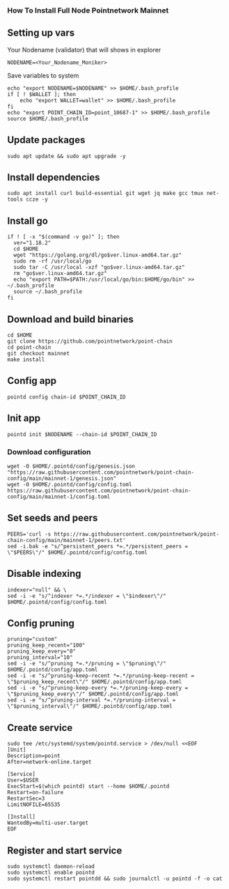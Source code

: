 ### How To Install Full Node Pointnetwork Mainnet

## Setting up vars
Your Nodename (validator) that will shows in explorer
```
NODENAME=<Your_Nodename_Moniker>
```

Save variables to system
```
echo "export NODENAME=$NODENAME" >> $HOME/.bash_profile
if [ ! $WALLET ]; then
	echo "export WALLET=wallet" >> $HOME/.bash_profile
fi
echo "export POINT_CHAIN_ID=point_10687-1" >> $HOME/.bash_profile
source $HOME/.bash_profile
```

## Update packages
```
sudo apt update && sudo apt upgrade -y
```

## Install dependencies
```
sudo apt install curl build-essential git wget jq make gcc tmux net-tools ccze -y
```

## Install go
```
if ! [ -x "$(command -v go)" ]; then
  ver="1.18.2"
  cd $HOME
  wget "https://golang.org/dl/go$ver.linux-amd64.tar.gz"
  sudo rm -rf /usr/local/go
  sudo tar -C /usr/local -xzf "go$ver.linux-amd64.tar.gz"
  rm "go$ver.linux-amd64.tar.gz"
  echo "export PATH=$PATH:/usr/local/go/bin:$HOME/go/bin" >> ~/.bash_profile
  source ~/.bash_profile
fi
```

## Download and build binaries
```
cd $HOME
git clone https://github.com/pointnetwork/point-chain
cd point-chain
git checkout mainnet
make install
```

## Config app
```
pointd config chain-id $POINT_CHAIN_ID
```

## Init app
```
pointd init $NODENAME --chain-id $POINT_CHAIN_ID
```

### Download configuration
```
wget -O $HOME/.pointd/config/genesis.json "https://raw.githubusercontent.com/pointnetwork/point-chain-config/main/mainnet-1/genesis.json"
wget -O $HOME/.pointd/config/config.toml https://raw.githubusercontent.com/pointnetwork/point-chain-config/main/mainnet-1/config.toml
```

## Set seeds and peers
```
PEERS='curl -s https://raw.githubusercontent.com/pointnetwork/point-chain-config/main/mainnet-1/peers.txt'
sed -i.bak -e "s/^persistent_peers *=.*/persistent_peers = \"$PEERS\"/" $HOME/.pointd/config/config.toml
```

## Disable indexing
```
indexer="null" && \
sed -i -e "s/^indexer *=.*/indexer = \"$indexer\"/" $HOME/.pointd/config/config.toml
```

## Config pruning
```
pruning="custom"
pruning_keep_recent="100"
pruning_keep_every="0"
pruning_interval="10"
sed -i -e "s/^pruning *=.*/pruning = \"$pruning\"/" $HOME/.pointd/config/app.toml
sed -i -e "s/^pruning-keep-recent *=.*/pruning-keep-recent = \"$pruning_keep_recent\"/" $HOME/.pointd/config/app.toml
sed -i -e "s/^pruning-keep-every *=.*/pruning-keep-every = \"$pruning_keep_every\"/" $HOME/.pointd/config/app.toml
sed -i -e "s/^pruning-interval *=.*/pruning-interval = \"$pruning_interval\"/" $HOME/.pointd/config/app.toml
```

## Create service
```
sudo tee /etc/systemd/system/pointd.service > /dev/null <<EOF
[Unit]
Description=point
After=network-online.target

[Service]
User=$USER
ExecStart=$(which pointd) start --home $HOME/.pointd
Restart=on-failure
RestartSec=3
LimitNOFILE=65535

[Install]
WantedBy=multi-user.target
EOF
```

## Register and start service
```
sudo systemctl daemon-reload
sudo systemctl enable pointd
sudo systemctl restart pointdd && sudo journalctl -u pointd -f -o cat
```
